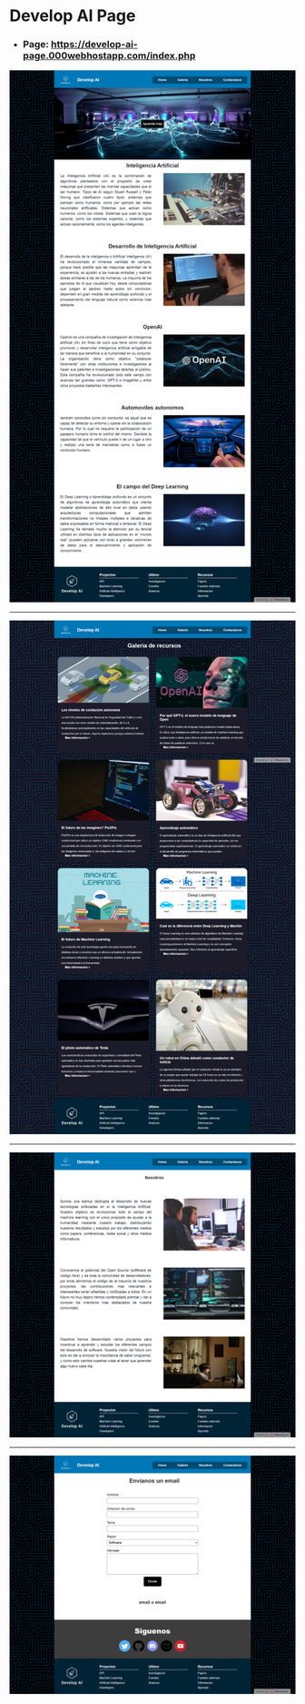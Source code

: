 # Develop AI Page
 - ### Page: https://develop-ai-page.000webhostapp.com/index.php

![""](./docs/screenshot01.png "Screenshot")

---
![""](./docs/screenshot02.png "Screenshot")

---
![""](./docs/screenshot03.png "Screenshot")

---
![""](./docs/screenshot04.png "Screenshot")